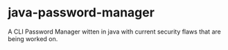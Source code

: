 # java-password-manager

A CLI Password Manager witten in java with current security flaws that are being worked on.
